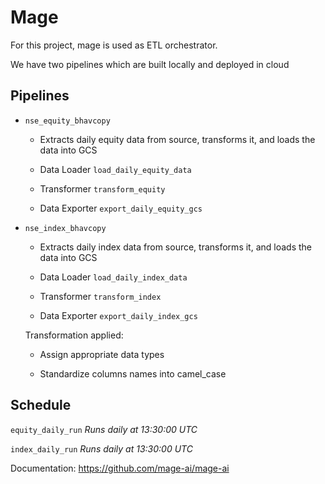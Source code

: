 # Mage

For this project, mage is used as ETL orchestrator.

We have two pipelines which are built locally and deployed in cloud

## Pipelines

- `nse_equity_bhavcopy`

    - Extracts daily equity data from source, transforms it, and loads the data into GCS

    - Data Loader `load_daily_equity_data`
    - Transformer `transform_equity`
    - Data Exporter `export_daily_equity_gcs` 

- `nse_index_bhavcopy`

    - Extracts daily index data from source, transforms it, and loads the data into GCS

    - Data Loader `load_daily_index_data`
    - Transformer `transform_index`
    - Data Exporter `export_daily_index_gcs` 

  Transformation applied: 

    -  Assign appropriate data types 
    
    - Standardize columns names into camel_case

## Schedule

  `equity_daily_run` *Runs daily at 13:30:00 UTC*

  `index_daily_run` *Runs daily at 13:30:00 UTC*



Documentation: https://github.com/mage-ai/mage-ai 